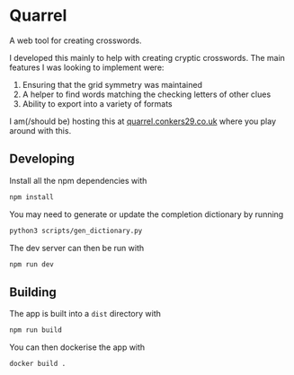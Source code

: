 # Quarrel

A web tool for creating crosswords.

I developed this mainly to help with creating cryptic crosswords. The main
features I was looking to implement were:

1. Ensuring that the grid symmetry was maintained
2. A helper to find words matching the checking letters of other clues
3. Ability to export into a variety of formats

I am(/should be) hosting this at
[quarrel.conkers29.co.uk](https://quarrel.conkers29.co.uk) where you play around
with this.

## Developing

Install all the npm dependencies with

```sh
npm install
```

You may need to generate or update the completion dictionary by running

```sh
python3 scripts/gen_dictionary.py
```

The dev server can then be run with

```sh
npm run dev
```

## Building

The app is built into a `dist` directory with

```sh
npm run build
```

You can then dockerise the app with

```sh
docker build .
```

